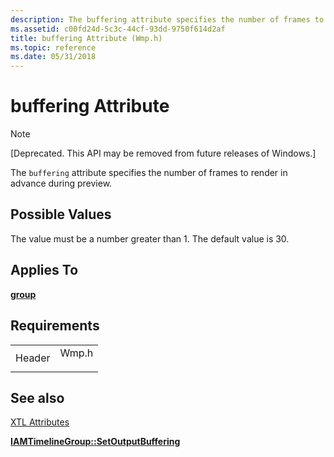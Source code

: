 ```yaml
---
description: The buffering attribute specifies the number of frames to render in advance during preview.
ms.assetid: c00fd24d-5c3c-44cf-93dd-9750f614d2af
title: buffering Attribute (Wmp.h)
ms.topic: reference
ms.date: 05/31/2018
---
```


# buffering Attribute

> [!Note]  
> \[Deprecated. This API may be removed from future releases of Windows.\]

 

The `buffering` attribute specifies the number of frames to render in advance during preview.

## Possible Values

The value must be a number greater than 1. The default value is 30.

## Applies To

[**group**](group-element.md)

## Requirements



|                   |                                                                                  |
|-------------------|----------------------------------------------------------------------------------|
| Header<br/> | <dl> <dt>Wmp.h</dt> </dl> |



## See also

<dl> <dt>

[XTL Attributes](xtl-attributes.md)
</dt> <dt>

[**IAMTimelineGroup::SetOutputBuffering**](iamtimelinegroup-setoutputbuffering.md)
</dt> </dl>

 

 




